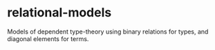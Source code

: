 # relational-models
Models of dependent type-theory using binary relations for types, and diagonal elements for terms.
